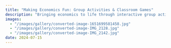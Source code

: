 ```yaml
---
title: "Making Economics Fun: Group Activities & Classroom Games"
description: "Bringing economics to life through interactive group activities, collaborative challenges, and games designed to make learning both engaging and practical. From market simulations to policy debates and auction games, these activities help students experience economic concepts in action—encouraging teamwork, critical thinking, and a little friendly competition!"
images:
  - "/images/gallery/converted-image-1651699581458.jpg"
  - "/images/gallery/converted-image-IMG_2128.jpg"
  - "/images/gallery/converted-image-IMG_2142.jpg"
date: 2024-07-15
---
```

